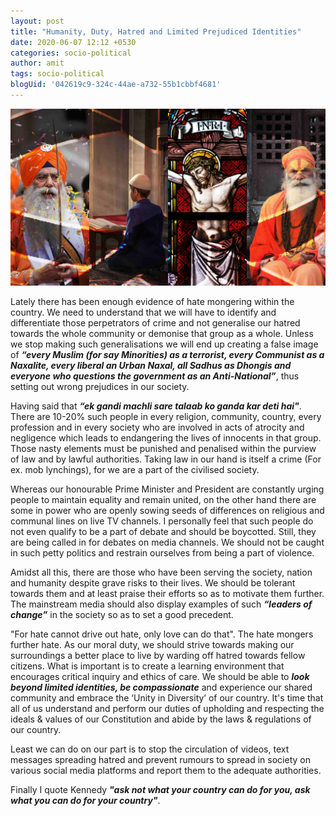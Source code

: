 ```yaml
---
layout: post
title: "Humanity, Duty, Hatred and Limited Prejudiced Identities"
date: 2020-06-07 12:12 +0530
categories: socio-political
author: amit
tags: socio-political
blogUid: '042619c9-324c-44ae-a732-55b1cbbf4681'
---
```

![Religions Entangled by Humanity](/assets/images/religions.jpg)

Lately there has been enough evidence of hate mongering within the country. We need to understand that we will have to identify and differentiate those perpetrators of crime and not generalise our hatred towards the whole community or demonise that group as a whole. Unless we stop making such generalisations we will end up creating a false image of ***“every Muslim (for say Minorities) as a terrorist, every Communist as a Naxalite, every liberal an Urban Naxal, all Sadhus as Dhongis and everyone who questions the government as an Anti-National”***, thus setting out wrong prejudices in our society. 

Having said that ***“ek gandi machli sare talaab ko ganda kar deti hai"***. There are 10-20% such people in every religion, community, country, every profession and in every society who are involved in acts of atrocity and negligence which leads to endangering the lives of innocents in that group. Those nasty elements must be punished and penalised within the purview of law and by lawful authorities. Taking law in our hand is itself a crime (For ex. mob lynchings), for we are a part of the civilised society. 

Whereas our honourable Prime Minister and President are constantly urging people to maintain equality and remain united, on the other hand there are some in power who are openly sowing seeds of differences on religious and communal lines on live TV channels. I personally feel that such people do not even qualify to be a part of debate and should be boycotted. Still, they are being called in for debates on media channels. We should not be caught in such petty politics and restrain ourselves from being a part of violence. 

Amidst all this, there are those who have been serving the society, nation and humanity despite grave risks to their lives. We should be tolerant towards them and at least praise their efforts so as to motivate them further. The mainstream media should also display examples of such ***“leaders of change”*** in the society so as to set a good precedent. 

"For hate cannot drive out hate, only love can do that". The hate mongers further hate. As our moral duty, we should strive towards making our surroundings a better place to live by warding off hatred towards fellow citizens. What is important is to create a learning environment that encourages critical inquiry and ethics of care. We should be able to ***look beyond limited identities, be compassionate*** and experience our shared community and embrace the ‘Unity in Diversity’ of our country. It's time that all of us understand and perform our duties of upholding and respecting the ideals & values of our Constitution and abide by the laws & regulations of our country. 

Least we can do on our part is to stop the circulation of videos, text messages spreading hatred and prevent rumours to spread in society on various social media platforms and report them to the adequate authorities. 

Finally I quote Kennedy ***"ask not what your country can do for you, ask what you can do for your country"***.



